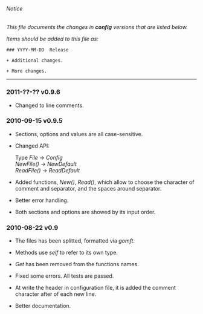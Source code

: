 ###### Notice

*This file documents the changes in **config** versions that are listed below.*

*Items should be added to this file as:*

	### YYYY-MM-DD  Release

	+ Additional changes.

	+ More changes.

* * *

### 2011-??-??  v0.9.6

+ Changed to line comments.


### 2010-09-15  v0.9.5

+ Sections, options and values are all case-sensitive.

+ Changed API:

  Type *File* -> *Config*  
  *NewFile()* -> *NewDefault*  
  *ReadFile()* -> *ReadDefault*

+ Added functions, *New()*, *Read()*, which allow to choose the character of
comment and separator, and the spaces around separator.

+ Better error handling.

+ Both sections and options are showed by its input order.


### 2010-08-22  v0.9

+ The files has been splitted, formatted via *gomft*.

+ Methods use *self* to refer to its own type.

+ *Get* has been removed from the functions names.

+ Fixed some errors. All tests are passed.

+ At write the header in configuration file, it is added the comment character
after of each new line.

+ Better documentation.

